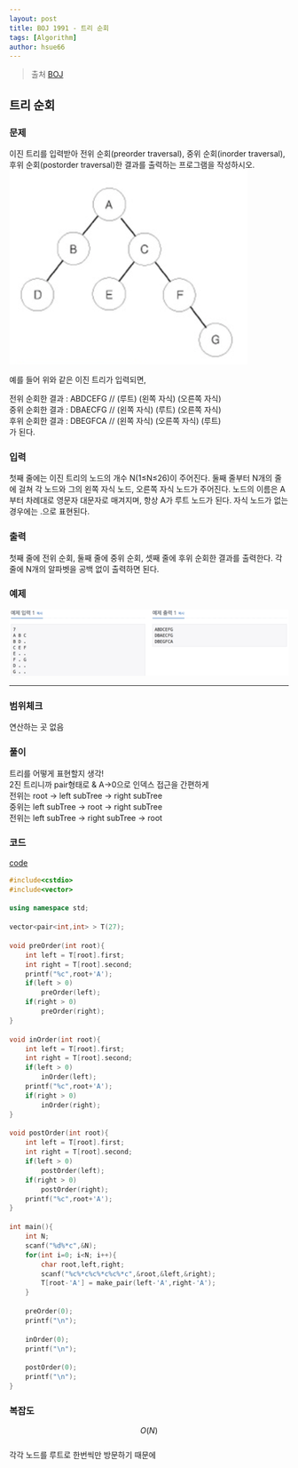 ```yaml
---
layout: post
title: BOJ 1991 - 트리 순회  
tags: [Algorithm]
author: hsue66 
---
```


> 출처 [BOJ](https://www.acmicpc.net/problem/1991)

트리 순회 
--------------
### 문제
이진 트리를 입력받아 전위 순회(preorder traversal), 중위 순회(inorder traversal), 후위 순회(postorder traversal)한 결과를 출력하는 프로그램을 작성하시오.
![문제](/assets/img/postimg/boj1991p.png)

예를 들어 위와 같은 이진 트리가 입력되면,  

전위 순회한 결과 : ABDCEFG // (루트) (왼쪽 자식) (오른쪽 자식)  
중위 순회한 결과 : DBAECFG // (왼쪽 자식) (루트) (오른쪽 자식)  
후위 순회한 결과 : DBEGFCA // (왼쪽 자식) (오른쪽 자식) (루트)  
가 된다.
### 입력
첫째 줄에는 이진 트리의 노드의 개수 N(1≤N≤26)이 주어진다. 둘째 줄부터 N개의 줄에 걸쳐 각 노드와 그의 왼쪽 자식 노드, 오른쪽 자식 노드가 주어진다. 노드의 이름은 A부터 차례대로 영문자 대문자로 매겨지며, 항상 A가 루트 노드가 된다. 자식 노드가 없는 경우에는 .으로 표현된다.
### 출력
첫째 줄에 전위 순회, 둘째 줄에 중위 순회, 셋째 줄에 후위 순회한 결과를 출력한다. 각 줄에 N개의 알파벳을 공백 없이 출력하면 된다.
### 예제 
![문제](/assets/img/postimg/boj1991.png)


* * *
### 범위체크
연산하는 곳 없음
### 풀이
트리를 어떻게 표현할지 생각!  
2진 트리니까 pair형태로 & A→0으로 인덱스 접근을 간편하게  
전위는 root → left subTree → right subTree  
중위는 left subTree → root → right subTree  
전위는 left subTree → right subTree → root
### 코드
[code](https://github.com/Hsue66/Algo/blob/master/BOJ/n1991.cpp)
```cpp
#include<cstdio>
#include<vector>

using namespace std;

vector<pair<int,int> > T(27);

void preOrder(int root){
	int left = T[root].first;
	int right = T[root].second;
	printf("%c",root+'A');
	if(left > 0)
		preOrder(left);
	if(right > 0)
		preOrder(right);
}

void inOrder(int root){
	int left = T[root].first;
	int right = T[root].second;
	if(left > 0)
		inOrder(left);
	printf("%c",root+'A');
	if(right > 0)
		inOrder(right);
}

void postOrder(int root){
	int left = T[root].first;
	int right = T[root].second;
	if(left > 0)
		postOrder(left);
	if(right > 0)
		postOrder(right);
	printf("%c",root+'A');
}

int main(){
	int N;
	scanf("%d%*c",&N);
	for(int i=0; i<N; i++){
		char root,left,right;
		scanf("%c%*c%c%*c%c%*c",&root,&left,&right);
		T[root-'A'] = make_pair(left-'A',right-'A');
	}	
	
	preOrder(0);
	printf("\n");
	
	inOrder(0);
	printf("\n");

	postOrder(0);
	printf("\n");
}
```
### 복잡도
$$O(N)$$  
각각 노드를 루트로 한번씩만 방문하기 때문에
